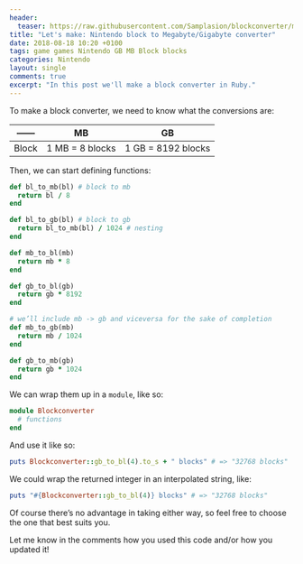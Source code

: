 ```yaml
---
header:
  teaser: https://raw.githubusercontent.com/Samplasion/blockconverter/master/docs/blockconverter-gui.PNG
title: "Let's make: Nintendo block to Megabyte/Gigabyte converter"
date: 2018-08-18 10:20 +0100
tags: game games Nintendo GB MB Block blocks
categories: Nintendo
layout: single
comments: true
excerpt: "In this post we'll make a block converter in Ruby."
---
```


To make a block converter, we need to know what the conversions are:

|——| MB | GB |
|--------|----|----|
| Block | 1 MB = 8 blocks | 1 GB = 8192 blocks |

Then, we can start defining functions:

```rb
def bl_to_mb(bl) # block to mb
  return bl / 8
end

def bl_to_gb(bl) # block to gb
  return bl_to_mb(bl) / 1024 # nesting
end

def mb_to_bl(mb)
  return mb * 8
end

def gb_to_bl(gb)
  return gb * 8192
end

# we’ll include mb -> gb and viceversa for the sake of completion
def mb_to_gb(mb)
  return mb / 1024
end

def gb_to_mb(gb)
  return gb * 1024
end
```

We can wrap them up in a ```module```, like so:

```rb
module Blockconverter
  # functions
end
```

And use it like so:

```rb
puts Blockconverter::gb_to_bl(4).to_s + " blocks" # => "32768 blocks"
```

We could wrap the returned integer in an interpolated string, like:

```rb
puts "#{Blockconverter::gb_to_bl(4)} blocks" # => "32768 blocks"
```

Of course there’s no advantage in taking either way, so feel free to choose the one that best suits you.

Let me know in the comments how you used this code and/or how you updated it!